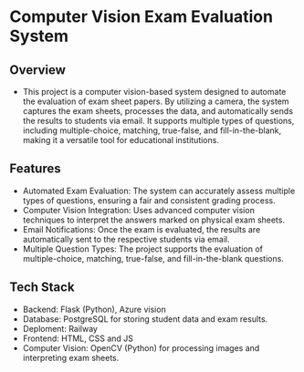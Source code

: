 # Computer Vision Exam Evaluation System

  ## Overview
  - This project is a computer vision-based system designed to automate the evaluation of exam sheet papers. By utilizing a camera, the system captures the exam sheets, processes the data, and automatically sends the results to students via email. It supports multiple types of questions, including multiple-choice, matching, true-false, and fill-in-the-blank, making it a versatile tool for educational institutions.

  ## Features
  - Automated Exam Evaluation: The system can accurately assess multiple types of questions, ensuring a fair and consistent grading process.
  - Computer Vision Integration: Uses advanced computer vision techniques to interpret the answers marked on physical exam sheets.
  - Email Notifications: Once the exam is evaluated, the results are automatically sent to the respective students via email.
  - Multiple Question Types: The project supports the evaluation of multiple-choice, matching, true-false, and fill-in-the-blank questions.

  ## Tech Stack
  - Backend: Flask (Python), Azure vision
  - Database: PostgreSQL for storing student data and exam results.
  - Deploment: Railway
  - Frontend: HTML, CSS and JS
  - Computer Vision: OpenCV (Python) for processing images and interpreting exam sheets.
